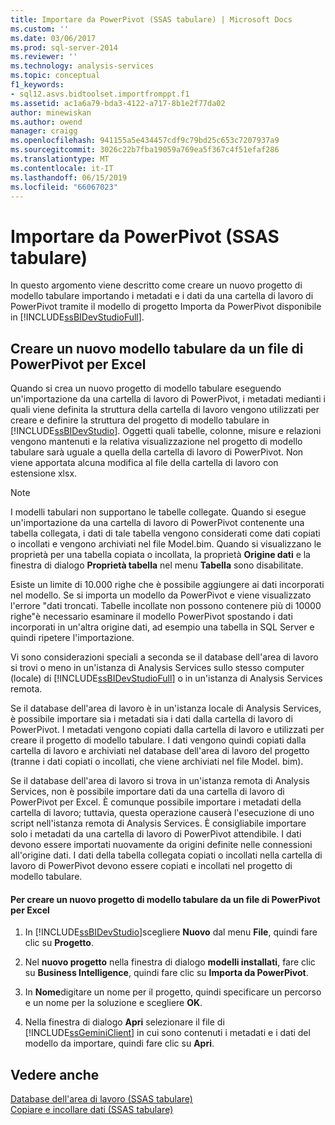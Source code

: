 ```yaml
---
title: Importare da PowerPivot (SSAS tabulare) | Microsoft Docs
ms.custom: ''
ms.date: 03/06/2017
ms.prod: sql-server-2014
ms.reviewer: ''
ms.technology: analysis-services
ms.topic: conceptual
f1_keywords:
- sql12.asvs.bidtoolset.importfromppt.f1
ms.assetid: ac1a6a79-bda3-4122-a717-8b1e2f77da02
author: minewiskan
ms.author: owend
manager: craigg
ms.openlocfilehash: 941155a5e434457cdf9c79bd25c653c7207937a9
ms.sourcegitcommit: 3026c22b7fba19059a769ea5f367c4f51efaf286
ms.translationtype: MT
ms.contentlocale: it-IT
ms.lasthandoff: 06/15/2019
ms.locfileid: "66067023"
---
```

# <a name="import-from-powerpivot-ssas-tabular"></a>Importare da PowerPivot (SSAS tabulare)
  In questo argomento viene descritto come creare un nuovo progetto di modello tabulare importando i metadati e i dati da una cartella di lavoro di PowerPivot tramite il modello di progetto Importa da PowerPivot disponibile in [!INCLUDE[ssBIDevStudioFull](../../includes/ssbidevstudiofull-md.md)].  
  
## <a name="create-a-new-tabular-model-from-a-powerpivot-for-excel-file"></a>Creare un nuovo modello tabulare da un file di PowerPivot per Excel  
 Quando si crea un nuovo progetto di modello tabulare eseguendo un'importazione da una cartella di lavoro di PowerPivot, i metadati medianti i quali viene definita la struttura della cartella di lavoro vengono utilizzati per creare e definire la struttura del progetto di modello tabulare in [!INCLUDE[ssBIDevStudio](../../includes/ssbidevstudio-md.md)]. Oggetti quali tabelle, colonne, misure e relazioni vengono mantenuti e la relativa visualizzazione nel progetto di modello tabulare sarà uguale a quella della cartella di lavoro di PowerPivot. Non viene apportata alcuna modifica al file della cartella di lavoro con estensione xlsx.  
  
> [!NOTE]  
>  I modelli tabulari non supportano le tabelle collegate. Quando si esegue un'importazione da una cartella di lavoro di PowerPivot contenente una tabella collegata, i dati di tale tabella vengono considerati come dati copiati o incollati e vengono archiviati nel file Model.bim. Quando si visualizzano le proprietà per una tabella copiata o incollata, la proprietà **Origine dati** e la finestra di dialogo **Proprietà tabella** nel menu **Tabella** sono disabilitate.  
>   
>  Esiste un limite di 10.000 righe che è possibile aggiungere ai dati incorporati nel modello. Se si importa un modello da PowerPivot e viene visualizzato l'errore "dati troncati. Tabelle incollate non possono contenere più di 10000 righe"è necessario esaminare il modello PowerPivot spostando i dati incorporati in un'altra origine dati, ad esempio una tabella in SQL Server e quindi ripetere l'importazione.  
  
 Vi sono considerazioni speciali a seconda se il database dell'area di lavoro si trovi o meno in un'istanza di Analysis Services sullo stesso computer (locale) di [!INCLUDE[ssBIDevStudioFull](../../includes/ssbidevstudiofull-md.md)] o in un'istanza di Analysis Services remota.  
  
 Se il database dell'area di lavoro è in un'istanza locale di Analysis Services, è possibile importare sia i metadati sia i dati dalla cartella di lavoro di PowerPivot. I metadati vengono copiati dalla cartella di lavoro e utilizzati per creare il progetto di modello tabulare. I dati vengono quindi copiati dalla cartella di lavoro e archiviati nel database dell'area di lavoro del progetto (tranne i dati copiati o incollati, che viene archiviati nel file Model. bim).  
  
 Se il database dell'area di lavoro si trova in un'istanza remota di Analysis Services, non è possibile importare dati da una cartella di lavoro di PowerPivot per Excel. È comunque possibile importare i metadati della cartella di lavoro; tuttavia, questa operazione causerà l'esecuzione di uno script nell'istanza remota di Analysis Services. È consigliabile importare solo i metadati da una cartella di lavoro di PowerPivot attendibile. I dati devono essere importati nuovamente da origini definite nelle connessioni all'origine dati. I dati della tabella collegata copiati o incollati nella cartella di lavoro di PowerPivot devono essere copiati e incollati nel progetto di modello tabulare.  
  
#### <a name="to-create-a-new-tabular-model-project-from-a-powerpivot-for-excel-file"></a>Per creare un nuovo progetto di modello tabulare da un file di PowerPivot per Excel  
  
1.  In [!INCLUDE[ssBIDevStudio](../../includes/ssbidevstudio-md.md)]scegliere **Nuovo** dal menu **File**, quindi fare clic su **Progetto**.  
  
2.  Nel **nuovo progetto** nella finestra di dialogo **modelli installati**, fare clic su **Business Intelligence**, quindi fare clic su **Importa da PowerPivot**.  
  
3.  In  **Nome**digitare un nome per il progetto, quindi specificare un percorso e un nome per la soluzione e scegliere **OK**.  
  
4.  Nella finestra di dialogo **Apri** selezionare il file di [!INCLUDE[ssGeminiClient](../../includes/ssgeminiclient-md.md)] in cui sono contenuti i metadati e i dati del modello da importare, quindi fare clic su **Apri**.  
  
## <a name="see-also"></a>Vedere anche  
 [Database dell'area di lavoro &#40;SSAS tabulare&#41;](workspace-database-ssas-tabular.md)   
 [Copiare e incollare dati &#40;SSAS tabulare&#41;](../copy-and-paste-data-ssas-tabular.md)  
  
  
